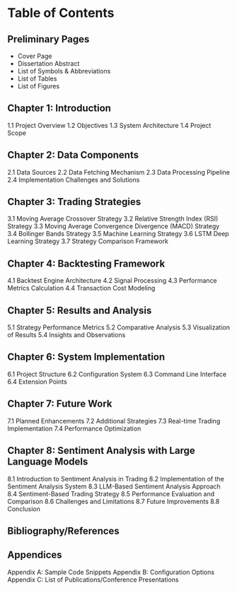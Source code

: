 # Table of Contents

## Preliminary Pages
- Cover Page
- Dissertation Abstract
- List of Symbols & Abbreviations
- List of Tables
- List of Figures

## Chapter 1: Introduction
1.1 Project Overview
1.2 Objectives
1.3 System Architecture
1.4 Project Scope

## Chapter 2: Data Components
2.1 Data Sources
2.2 Data Fetching Mechanism
2.3 Data Processing Pipeline
2.4 Implementation Challenges and Solutions

## Chapter 3: Trading Strategies
3.1 Moving Average Crossover Strategy
3.2 Relative Strength Index (RSI) Strategy
3.3 Moving Average Convergence Divergence (MACD) Strategy
3.4 Bollinger Bands Strategy
3.5 Machine Learning Strategy
3.6 LSTM Deep Learning Strategy
3.7 Strategy Comparison Framework

## Chapter 4: Backtesting Framework
4.1 Backtest Engine Architecture
4.2 Signal Processing
4.3 Performance Metrics Calculation
4.4 Transaction Cost Modeling

## Chapter 5: Results and Analysis
5.1 Strategy Performance Metrics
5.2 Comparative Analysis
5.3 Visualization of Results
5.4 Insights and Observations

## Chapter 6: System Implementation
6.1 Project Structure
6.2 Configuration System
6.3 Command Line Interface
6.4 Extension Points

## Chapter 7: Future Work
7.1 Planned Enhancements
7.2 Additional Strategies
7.3 Real-time Trading Implementation
7.4 Performance Optimization

## Chapter 8: Sentiment Analysis with Large Language Models
8.1 Introduction to Sentiment Analysis in Trading
8.2 Implementation of the Sentiment Analysis System
8.3 LLM-Based Sentiment Analysis Approach
8.4 Sentiment-Based Trading Strategy
8.5 Performance Evaluation and Comparison
8.6 Challenges and Limitations
8.7 Future Improvements
8.8 Conclusion

## Bibliography/References

## Appendices
Appendix A: Sample Code Snippets
Appendix B: Configuration Options
Appendix C: List of Publications/Conference Presentations
